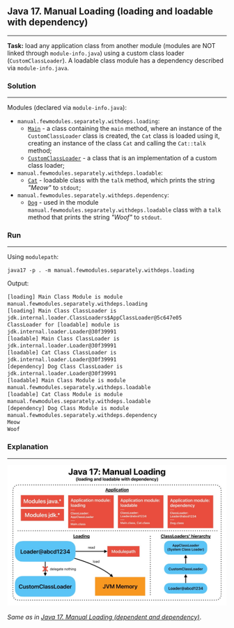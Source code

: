 ## Java 17. Manual Loading (loading and loadable with dependency)
---
**Task:** load any application class from another module (modules are NOT linked through `module-info.java`) using a custom class loader (`CustomClassLoader`). A loadable class module has a dependency described via `module-info.java`.

### Solution
---
Modules (declared via `module-info.java`):
- `manual.fewmodules.separately.withdeps.loading`:
    - [`Main`](loading/src/ru/ispras/j17/manual/fewmodules/separately/withdeps/loading/Main.java) - a class containing 
      the `main` method, where an instance of the `CustomClassLoader` class is created, the `Cat` class is loaded using it, creating an instance of the class `Cat` and calling the `Cat::talk` method;
    - [`CustomClassLoader`](loading/src/ru/ispras/j17/manual/fewmodules/separately/withdeps/loading/CustomClassLoader.java) - a class that is an implementation of a custom class loader;
- `manual.fewmodules.separately.withdeps.loadable`:
    - [`Cat`](loadable/src/ru/ispras/j17/manual/fewmodules/separately/withdeps/loadable/Cat.java) - loadable class with 
      the `talk` method, which prints the string *"Meow"* to `stdout`;
- `manual.fewmodules.separately.withdeps.dependency`:
    - [`Dog`](dependency/src/ru/ispras/j17/manual/fewmodules/separately/withdeps/dependency/Dog.java) - used in the 
      module `manual.fewmodules.separately.withdeps.loadable` class with a `talk` method that prints the string *"Woof"* to `stdout`.

### Run
---
Using `modulepath`:

```shell
java17 -p . -m manual.fewmodules.separately.withdeps.loading
```

Output:

```shell
[loading] Main Class Module is module manual.fewmodules.separately.withdeps.loading
[loading] Main Class ClassLoader is jdk.internal.loader.ClassLoaders$AppClassLoader@5c647e05
ClassLoader for [loadable] module is jdk.internal.loader.Loader@30f39991
[loadable] Main Class ClassLoader is jdk.internal.loader.Loader@30f39991
[loadable] Cat Class ClassLoader is jdk.internal.loader.Loader@30f39991
[dependency] Dog Class ClassLoader is jdk.internal.loader.Loader@30f39991
[loadable] Main Class Module is module manual.fewmodules.separately.withdeps.loadable
[loadable] Cat Class Module is module manual.fewmodules.separately.withdeps.loadable
[dependency] Dog Class Module is module manual.fewmodules.separately.withdeps.dependency
Meow
Woof
```

### Explanation
---
![Java 17. Manual Loading (loading and loadable with dependency).jpg](../../../../../img/Java%2017.%20Manual%20Loading%20(loading%20and%20loadable%20with%20dependency).jpg)

*Same as in [Java 17. Manual Loading (dependent and dependency)](https://github.com/temikfart/java-classloading/tree/main/java-17/manual/few-modules/together)*.
